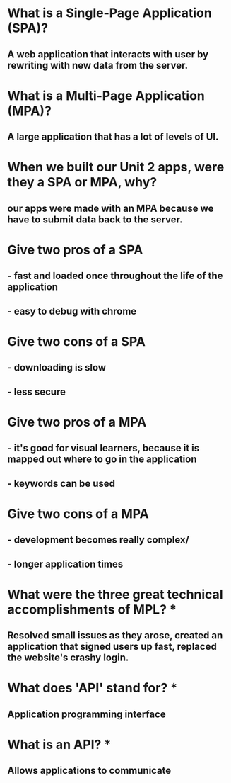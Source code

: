 # What is a Single-Page Application (SPA)?
## A web application that interacts with user by rewriting with new data from the server.

# What is a Multi-Page Application (MPA)?
## A large application that has a lot of levels of UI.

# When we built our Unit 2 apps, were they a SPA or MPA, why?
## our apps were made with an MPA because we have to submit data back to the server.

# Give two pros of a SPA
## - fast and loaded once throughout the life of the application
## - easy to debug with chrome

# Give two cons of a SPA
## - downloading is slow
## - less secure

# Give two pros of a MPA
## - it's good for visual learners, because it is mapped out where to go in the application
## - keywords can be used

# Give two cons of a MPA
## - development becomes really complex/
## - longer application times

# What were the three great technical accomplishments of MPL? *
## Resolved small issues as they arose, created an application that signed users up fast, replaced the website's crashy login.

# What does 'API' stand for? *
## Application programming interface

# What is an API? *
## Allows applications to communicate
